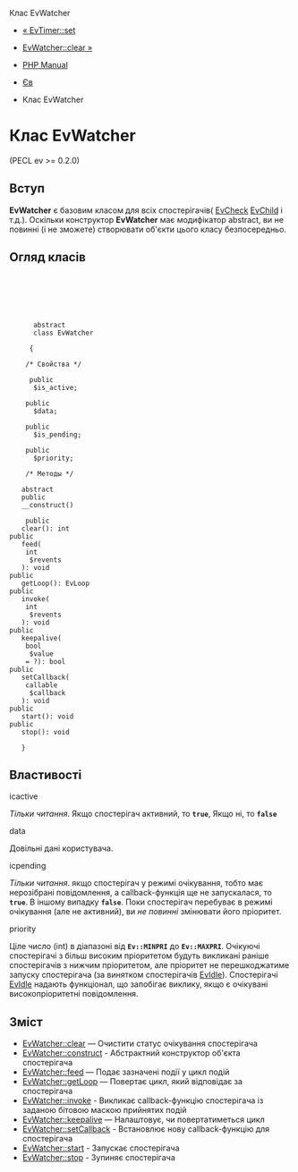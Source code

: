 Клас EvWatcher

-   [« EvTimer::set](evtimer.set.html)
    
-   [EvWatcher::clear »](evwatcher.clear.html)
    
-   [PHP Manual](index.html)
    
-   [Єв](book.ev.html)
    
-   Клас EvWatcher
    

# Клас EvWatcher

(PECL ev >= 0.2.0)

## Вступ

**EvWatcher** є базовим класом для всіх спостерігачів( [EvCheck](class.evcheck.html) [EvChild](class.evchild.html) і т.д.). Оскільки конструктор **EvWatcher** має модифікатор abstract, ви не повинні (і не зможете) створювати об'єкти цього класу безпосередньо.

## Огляд класів

```classsynopsis

     
    
    
    
     
      abstract
      class EvWatcher
     
     {
    
    /* Свойства */
    
     public
      $is_active;

    public
      $data;

    public
      $is_pending;

    public
      $priority;

    /* Методы */
    
   abstract
   public
   __construct()

    public
   clear(): int
public
   feed(
    int
     $revents
   ): void
public
   getLoop(): EvLoop
public
   invoke(
    int
     $revents
   ): void
public
   keepalive(
    bool
     $value
    = ?): bool
public
   setCallback(
    callable
     $callback
   ): void
public
   start(): void
public
   stop(): void

   }
```

## Властивості

ісactive

*Тільки читання*. Якщо спостерігач активний, то **`true`**, Якщо ні, то **`false`**

data

Довільні дані користувача.

ісpending

*Тільки читання*. якщо спостерігач у режимі очікування, тобто має нерозібрані повідомлення, а callback-функція ще не запускалася, то **`true`**. В іншому випадку **`false`**. Поки спостерігач перебуває в режимі очікування (але не активний), ви *не повинні* змінювати його пріоритет.

priority

Ціле число (int) в діапазоні від **`Ev::MINPRI`** до **`Ev::MAXPRI`**. Очікуючі спостерігачі з більш високим пріоритетом будуть викликані раніше спостерігачів з нижчим пріоритетом, але пріоритет не перешкоджатиме запуску спостерігача (за винятком спостерігачів [EvIdle](class.evidle.html)). Спостерігачі [EvIdle](class.evidle.html) надають функціонал, що запобігає виклику, якщо є очікувані високопріоритетні повідомлення.

## Зміст

-   [EvWatcher::clear](evwatcher.clear.html) — Очистити статус очікування спостерігача
-   [EvWatcher::construct](evwatcher.construct.html) - Абстрактний конструктор об'єкта спостерігача
-   [EvWatcher::feed](evwatcher.feed.html) — Подає зазначені події у цикл подій
-   [EvWatcher::getLoop](evwatcher.getloop.html) — Повертає цикл, який відповідає за спостерігача
-   [EvWatcher::invoke](evwatcher.invoke.html) - Викликає callback-функцію спостерігача із заданою бітовою маскою прийнятих подій
-   [EvWatcher::keepalive](evwatcher.keepalive.html) — Налаштовує, чи повертатиметься цикл
-   [EvWatcher::setCallback](evwatcher.setcallback.html) - Встановлює нову callback-функцію для спостерігача
-   [EvWatcher::start](evwatcher.start.html) - Запускає спостерігача
-   [EvWatcher::stop](evwatcher.stop.html) - Зупиняє спостерігача